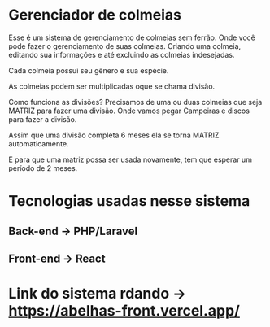 # Gerenciador de colmeias

Esse é um sistema de gerenciamento de colmeias sem ferrão. Onde você pode fazer o gerenciamento de suas colmeias. Criando uma colmeia, editando sua informações e até excluindo as colmeias indesejadas.

Cada colmeia possui seu gênero e sua espécie.

As colmeias podem ser multiplicadas oque se chama divisão.

Como funciona as divisões? Precisamos de uma ou duas colmeias que seja MATRIZ para fazer uma divisão. Onde vamos pegar Campeiras e discos para fazer a divisão.

Assim que uma divisão completa 6 meses ela se torna MATRIZ automaticamente.

E para que uma matriz possa ser usada novamente, tem que esperar um período de 2 meses.

# Tecnologias usadas nesse sistema

## Back-end -> PHP/Laravel

## Front-end -> React

# Link do sistema rdando -> https://abelhas-front.vercel.app/
